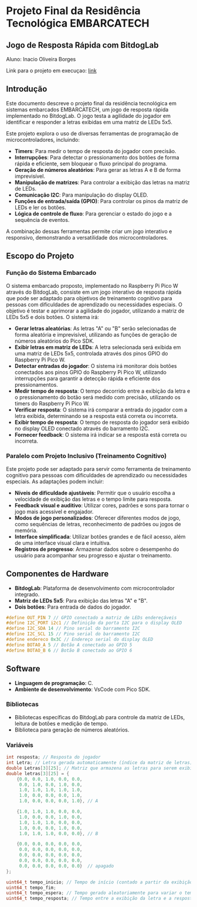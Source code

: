 # Projeto Final da Residência Tecnológica EMBARCATECH
## Jogo de Resposta Rápida com BitdogLab

Aluno: Inacio Oliveira Borges

Link para o projeto em execuçao: [link](https:)

## Introdução
Este documento descreve o projeto final da residência tecnológica em sistemas embarcados EMBARCATECH, um jogo de resposta rápida implementado no BitdogLab. O jogo testa a agilidade do jogador em identificar e responder a letras exibidas em uma matriz de LEDs 5x5.

Este projeto explora o uso de diversas ferramentas de programação de microcontroladores, incluindo:
- **Timers**: Para medir o tempo de resposta do jogador com precisão.
- **Interrupções**: Para detectar o pressionamento dos botões de forma rápida e eficiente, sem bloquear o fluxo principal do programa.
- **Geração de números aleatórios**: Para gerar as letras A e B de forma imprevisível.
- **Manipulação de matrizes**: Para controlar a exibição das letras na matriz de LEDs.
- **Comunicação I2C**: Para manipulação do display OLED.
- **Funções de entrada/saída (GPIO)**: Para controlar os pinos da matriz de LEDs e ler os botões.
- **Lógica de controle de fluxo**: Para gerenciar o estado do jogo e a sequência de eventos.

A combinação dessas ferramentas permite criar um jogo interativo e responsivo, demonstrando a versatilidade dos microcontroladores.

## Escopo do Projeto
### Função do Sistema Embarcado
O sistema embarcado proposto, implementado no Raspberry Pi Pico W através do BitdogLab, consiste em um jogo interativo de resposta rápida que pode ser adaptado para objetivos de treinamento cognitivo para pessoas com dificuldades de aprendizado ou necessidades especiais. O objetivo é testar e aprimorar a agilidade do jogador, utilizando a matriz de LEDs 5x5 e dois botões. O sistema irá:
- **Gerar letras aleatórias**: As letras "A" ou "B" serão selecionadas de forma aleatória e imprevisível, utilizando as funções de geração de números aleatórios do Pico SDK.
- **Exibir letras em matriz de LEDs**: A letra selecionada será exibida em uma matriz de LEDs 5x5, controlada através dos pinos GPIO do Raspberry Pi Pico W.
- **Detectar entradas do jogador**: O sistema irá monitorar dois botões conectados aos pinos GPIO do Raspberry Pi Pico W, utilizando interrupções para garantir a detecção rápida e eficiente dos pressionamentos.
- **Medir tempo de resposta**: O tempo decorrido entre a exibição da letra e o pressionamento do botão será medido com precisão, utilizando os timers do Raspberry Pi Pico W.
- **Verificar resposta**: O sistema irá comparar a entrada do jogador com a letra exibida, determinando se a resposta está correta ou incorreta.
- **Exibir tempo de resposta**: O tempo de resposta do jogador será exibido no display OLED conectado através do barramento I2C.
- **Fornecer feedback**: O sistema irá indicar se a resposta está correta ou incorreta.

### Paralelo com Projeto Inclusivo (Treinamento Cognitivo)
Este projeto pode ser adaptado para servir como ferramenta de treinamento cognitivo para pessoas com dificuldades de aprendizado ou necessidades especiais. As adaptações podem incluir:
- **Níveis de dificuldade ajustáveis**: Permitir que o usuário escolha a velocidade de exibição das letras e o tempo limite para resposta.
- **Feedback visual e auditivo**: Utilizar cores, padrões e sons para tornar o jogo mais acessível e engajador.
- **Modos de jogo personalizados**: Oferecer diferentes modos de jogo, como sequências de letras, reconhecimento de padrões ou jogos de memória.
- **Interface simplificada**: Utilizar botões grandes e de fácil acesso, além de uma interface visual clara e intuitiva.
- **Registros de progresso**: Armazenar dados sobre o desempenho do usuário para acompanhar seu progresso e ajustar o treinamento.

## Componentes de Hardware
- **BitdogLab**: Plataforma de desenvolvimento com microcontrolador integrado.
- **Matriz de LEDs 5x5**: Para exibição das letras "A" e "B".
- **Dois botões**: Para entrada de dados do jogador.
```c
#define OUT_PIN 7 // GPIO conectado a matriz de LEDs endereçáveis
#define I2C_PORT i2c1 // Definição da porta I2C para o display OLED
#define I2C_SDA 14 // Pino serial do barramento I2C
#define I2C_SCL 15 // Pino serial do barramento I2C
#define endereco 0x3C // Endereço serial do display OLED
#define BOTAO_A 5 // Botão A conectado ao GPIO 5
#define BOTAO_B 6 // Botão B conectado ao GPIO 6
```
## Software
- **Linguagem de programação**: C.
- **Ambiente de desenvolvimento**: VsCode com Pico SDK.

### Bibliotecas
- Bibliotecas específicas do BitdogLab para controle da matriz de LEDs, leitura de botões e medição de tempo.
- Biblioteca para geração de números aleatórios.

### Variáveis
```c
int resposta; // Resposta do jogador
int Letra; // Letra gerada automaticamente (índice da matriz de letras)
double Letras[3][25]; // Matriz que armazena as letras para serem exibidas.
double letras[3][25] = {
    {0.0, 0.0, 1.0, 0.0, 0.0,
     0.0, 1.0, 0.0, 1.0, 0.0,
     1.0, 1.0, 1.0, 1.0, 1.0,
     1.0, 0.0, 0.0, 0.0, 1.0,
     1.0, 0.0, 0.0, 0.0, 1.0}, // A

    {1.0, 1.0, 1.0, 0.0, 0.0,
     1.0, 0.0, 0.0, 1.0, 0.0,
     1.0, 1.0, 1.0, 0.0, 0.0,
     1.0, 0.0, 0.0, 1.0, 0.0,
     1.0, 1.0, 1.0, 0.0, 0.0}, // B

    {0.0, 0.0, 0.0, 0.0, 0.0,
     0.0, 0.0, 0.0, 0.0, 0.0,
     0.0, 0.0, 0.0, 0.0, 0.0,
     0.0, 0.0, 0.0, 0.0, 0.0,
     0.0, 0.0, 0.0, 0.0, 0.0}  // apagado
};

uint64_t tempo_inicio; // Tempo de início (contado a partir da exibição da letra na matriz de LED)
uint64_t tempo_fim;
uint64_t tempo_espera; // Tempo gerado aleatoriamente para variar o tempo de espera antes da exibição da letra na matriz de LEDs.
uint64_t tempo_resposta; // Tempo entre a exibição da letra e a resposta do jogador.
